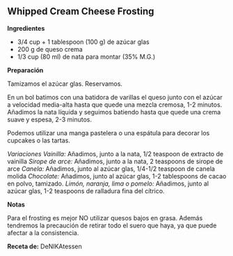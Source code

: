 ## Whipped Cream Cheese Frosting

**Ingredientes**

- 3/4 cup + 1 tablespoon (100 g) de azúcar glas
- 200 g de queso crema
- 1/3 cup (80 ml) de nata para montar (35% M.G.)

**Preparación**

Tamizamos el azúcar glas. Reservamos.

En un bol batimos con una batidora de varillas el queso junto con el azúcar a velocidad media-alta hasta que quede una mezcla cremosa, 1-2 minutos. Añadimos la nata líquida y seguimos batiendo hasta que quede una crema suave y espesa, 2-3 minutos.

Podemos utilizar una manga pastelera o una espátula para decorar los cupcakes o las tartas.

*Variaciones*
*Vainilla:* Añadimos, junto a la nata, 1/2 teaspoon de extracto de vainilla
*Sirope de arce:* Añadimos, junto a la nata, 2 teaspoons de sirope de arce
*Canela:* Añadimos, junto al azúcar glas, 1/4-1/2 teaspoon de canela molida
*Chocolate:* Añadimos, junto al azúcar glas, 1-2 tablespoons de cacao en polvo, tamizado.
*Limón, naranja, lima o pomelo:* Añadimos, junto al azúcar glas, 1-2 teaspoons de ralladura fina del cítrico.

**Notas**

Para el frosting es mejor NO utilizar quesos bajos en grasa. Además tendremos la precaución de retirar todo el suero que haya, ya que puede afectar a la consistencia.

**Receta de:** DeNIKAtessen